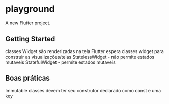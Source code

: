# playground

A new Flutter project.

## Getting Started
classes Widget são renderizadas na tela
Flutter espera classes widget para construir as visualizações/telas
StatelessWidget - não permite estados mutaveis
StatefulWidget - permite estados mutaveis

## Boas práticas
Immutable classes devem ter seu construtor declarado como const e uma key

